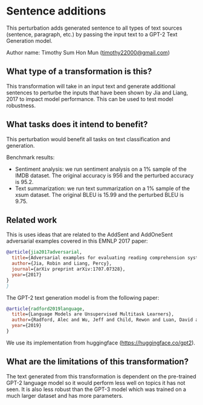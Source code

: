 # Sentence additions
This perturbation adds generated sentence to all types of text sources (sentence, paragraph, etc.) by passing the input text to a GPT-2 Text Generation model.

Author name: Timothy Sum Hon Mun (timothy22000@gmail.com)

## What type of a transformation is this?
This transformation will take in an input text and generate additional sentences to perturbe the inputs that have been shown by Jia and Liang, 2017 to impact model performance. This can be used to test model robustness. 

## What tasks does it intend to benefit?
This perturbation would benefit all tasks on text classification and generation. 

Benchmark results:

- Sentiment analysis: we run sentiment analysis on a 1% sample of the IMDB dataset. The original accuracy is 956 and the perturbed accuracy is 95.2.
- Text summarization: we run text summarization on a 1% sample of the xsum dataset. The original BLEU is 15.99 and the perturbed BLEU is 9.75.

## Related work

This is uses ideas that are related to the AddSent and AddOneSent adversarial examples covered in this EMNLP 2017 paper:

```bibtex
@article{jia2017adversarial,
  title={Adversarial examples for evaluating reading comprehension systems},
  author={Jia, Robin and Liang, Percy},
  journal={arXiv preprint arXiv:1707.07328},
  year={2017}
}
}
```

The GPT-2 text generation model is from the following paper:

```bibtex
@article{radford2019language,
  title={Language Models are Unsupervised Multitask Learners},
  author={Radford, Alec and Wu, Jeff and Child, Rewon and Luan, David and Amodei, Dario and Sutskever, Ilya},
  year={2019}
}
```

We use its implementation from huggingface (https://huggingface.co/gpt2).

## What are the limitations of this transformation?

The text generated from this transformation is dependent on the pre-trained GPT-2 language model so it would perform less well on topics it has not seen. It is also less robust than the GPT-3 model which was trained on a much larger dataset and has more parameters.

